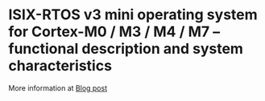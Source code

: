 # ISIX-RTOS v3 mini operating system for Cortex-M0 / M3 / M4 / M7 – functional description and system characteristics
More information at [Blog post](https://www.emsyslabs.com/isix-rtos-v3-mini-operating-system-for-cortex-m0-m3-m4-m7-functional-description-and-system-characteristics/)

